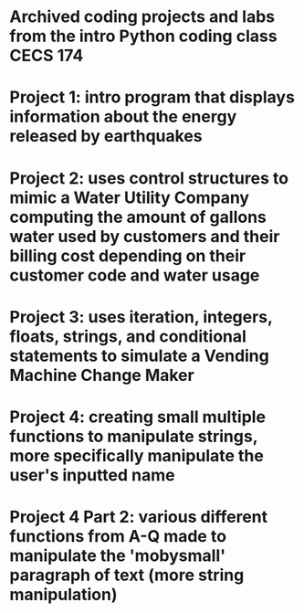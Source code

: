 # Archived coding projects and labs from the intro Python coding class CECS 174

# Project 1: intro program that displays information about the energy released by earthquakes

# Project 2: uses control structures to mimic a Water Utility Company computing the amount of gallons water used by customers and their billing cost depending on their customer code and water usage

# Project 3: uses iteration, integers, floats, strings, and conditional statements to simulate a Vending Machine Change Maker

# Project 4: creating small multiple functions to manipulate strings, more specifically manipulate the user's inputted name

# Project 4 Part 2: various different functions from A-Q made to manipulate the 'mobysmall' paragraph of text (more string manipulation) 
